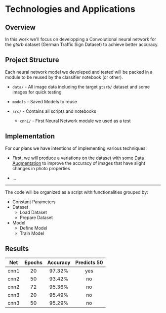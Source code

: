 # Technologies and Applications

## Overview

In this work we'll focus on developping a Convolutional neural network for the
*gtsrb* dataset (German Traffic Sign Dataset) to achieve better accuracy.

## Project Structure

Each neural network model we devoleped and tested will be packed in a module
to be reused by the classifier notebook (or other).

- `data/` - All image data including the target `gtsrb/` dataset and some images
for quick testing

- `models` - Saved Models to reuse

- `src/` - Contains all scripts and notebooks
    - `cnn1/` - First Neural Network module we used as a test


## Implementation

For our plans we have intentions of implementing various techniques:

- First, we will produce a variations on the dataset with some <ins>Data
Augmentation</ins> to improve the accuracy of images that have slight changes
in photo properties

- ...

___

The code will be organized as a script with functionalities grouped by:

<!-- - Imports -->
- Constant Parameters
- Dataset
    - Load Dataset
    - Prepare Dataset
    <!-- - Data Augmentation -->
- Model
    - Define Model
    - Train Model

## Results

| Net  | Epochs | Accuracy | Predicts 50 |
|:----:|:------:|:--------:|:-----------:|
| cnn1 | 20     | 97.32%   | yes         |
| cnn2 | 50     | 93.42%   | no          |
| cnn2 | 72     | 95.36%   | no          |
| cnn3 | 20     | 95.49%   | no          |
| cnn3 | 50     | 95.29%   | no          |


<!--
- Introdução
    - Objectivo
    - Resumo das aproches
- Estrutura do projeto
    - (de modo a fornecer modularidade e reutilizar componentes desenvolvidas bla bla bla)
- Redes
    - Convolutional Neural Network 1
        - (Dizer que foi a nossa primeira aproach e que experimentamos com variações)
    - Convolutional Neural Network 2
        - (Mencionar que foi um bom recurso para entender de que forma se pode desenvolver redes para este dataset/tópico)
    - Convolutional Neural Network 3
        - (Dizer que nos sentimos inspirados para desenvolver uma rede nossa que fosse trazer resultados mais fiaveis)
    - Results
        - Nosso caso de ouro (limit 50)
        - (Notar que afinal somos uns falhados e que a rede do stor não só dá melhor accuracy como também consegue identificar corretamente o nosso caso de ouro)
- Conclusão
-->